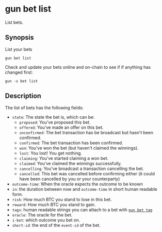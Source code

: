 # gun bet list

List bets.


## Synopsis

List your bets

```
gun bet list
```

Check and update your bets online and on-chain to see if if anything has changed first:

```
gun -s bet list
```

## Description

The list of bets has the following fields:

- `state`: The state the bet is, which can be:
  - `proposed`: You've proposed this bet.
  - `offered`: You've made an offer on this bet.
  - `unconfirmed`: The bet transaction has be broadcast but hasn't been confirmed.
  - `confirmed`: The bet transaction has been confirmed.
  - `won`: You've won the bet (but haven't claimed the winnings).
  - `lost`: You lost! You get nothing.
  - `claiming`: You've started claiming a won bet.
  - `claimed`: You've claimed the winnings successfully.
  - `cancelling`: You've broadcast a transaction cancelling the bet.
  - `cancelled`: This bet was cancelled before confirming either (it could have been cancelled by you or your counterparty)
- `outcome-time`: When the oracle expects the outcome to be known
- `in`: the duration between now and `outcome-time` in short human readable form.
- `risk`: How much BTC you stand to lose in this bet.
- `reward`: How much BTC you stand to gain.
- `tags`: human readable strings you can attach to a bet with [`gun bet tag`](./bet/tag.md)
- `oracle`: The oracle for the bet.
- `i-bet`: which outcome you bet on.
- `short-id`: the end of the `event-id` of the bet.

